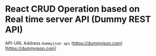 # React CRUD Operation based on Real time server API (Dummy REST API)

API-URL Address `dummyjson api` (https://dummyjson.com)[https://dummyjson.com]